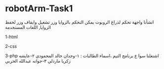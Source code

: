 # robotArm-Task1

انشأنا واجهة تحكم لذراع الروبوت يمكن التحكم بالزوايا وزر تشغيل وايقاف وزر لحفظ الزوايا, اللغات المستخدمة

1-html

2-css

3-php
اشتغلنا سوا ع برنامج التيم ،اسماء الطالبات : 
١-وجدان خالد المحمودي 
٢-عايشه زكريا ماردلي 
٣-جوانه عبدالله الحربي
